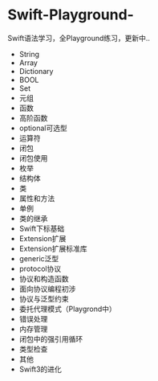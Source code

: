 # Swift-Playground-
Swift语法学习，全Playground练习，更新中..

- String
- Array
- Dictionary
- BOOL
- Set
- 元组
- 函数
- 高阶函数
- optional可选型
- 运算符
- 闭包
- 闭包使用
- 枚举
- 结构体
- 类
- 属性和方法
- 单例
- 类的继承
- Swift下标基础
- Extension扩展
- Extension扩展标准库
- generic泛型
- protocol协议
- 协议和构造函数
- 面向协议编程初涉
- 协议与泛型约束
- 委托代理模式（Playgrond中）
- 错误处理 
- 内存管理 
- 闭包中的强引用循环  
- 类型检查
- 其他
- Swift3的进化
